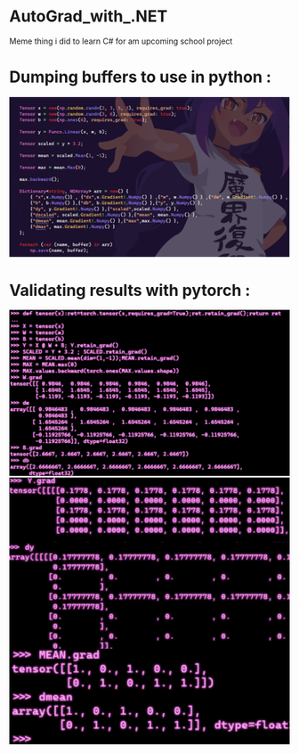 # AutoGrad_with_.NET
Meme thing i did to learn C# for am upcoming school project

# Dumping buffers to use in python :
![Screenshot](SeeSharpNN.png)

# Validating results with pytorch :
![Screenshot](validation.png)
![Screenshot](val2.png)
